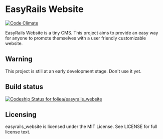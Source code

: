 # EasyRails Website
[![Code Climate](https://codeclimate.com/github/foliea/easyrails_website.png)](https://codeclimate.com/github/foliea/easyrails_website)

EasyRails Website is a tiny CMS. This project aims to provide an easy way for anyone 
to promote themselves with a user friendly customizable website.

## Warning

This project is still at an early development stage. Don't use it yet.

## Build status

[![Codeship Status for foliea/easyrails_website](https://codeship.io/projects/4f6bcec0-d0cb-0131-b04e-22cfb90185d8/status?branch=master)](https://codeship.io/projects/23171)

## Licensing

easyrails_website is licensed under the MIT License. See LICENSE for full license text.
